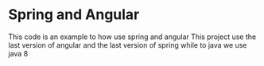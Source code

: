 # Spring and Angular

This code is an example to how use spring and angular
This project use the last version of angular and the last version of spring
while to java we use java 8
